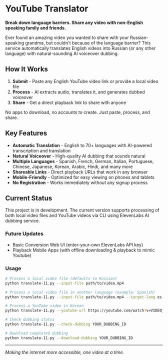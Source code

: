 # YouTube Translator

**Break down language barriers. Share any video with non-English speaking family and friends.**

Ever found an amazing video you wanted to share with your Russian-speaking grandma, but couldn't because of the language barrier? This service automatically translates English videos into Russian (or any other language) with natural-sounding AI voiceover dubbing.

## How It Works

1. **Submit** - Paste any English YouTube video link or provide a local video file
2. **Process** - AI extracts audio, translates it, and generates dubbed voiceover  
3. **Share** - Get a direct playback link to share with anyone

No apps to download, no accounts to create. Just paste, process, and share.

## Key Features

- **Automatic Translation** - English to 70+ languages with AI-powered transcription and translation
- **Natural Voiceover** - High-quality AI dubbing that sounds natural
- **Multiple Languages** - Spanish, French, German, Italian, Portuguese, Chinese, Japanese, Korean, Arabic, Hindi, and many more
- **Shareable Links** - Direct playback URLs that work in any browser
- **Mobile-Friendly** - Optimized for easy viewing on phones and tablets
- **No Registration** - Works immediately without any signup process

## Current Status

This project is in development. The current version supports processing of both local video files and YouTube videos via CLI using ElevenLabs AI dubbing service.

### Future Updates
- Basic Conversion Web UI (enter-your-own ElevenLabs API key)
- Playback Mobile Apps (with offline downloading & playback to mimic Youtube)

### Usage

```bash
# Process a local video file (defaults to Russian)
python translate-11.py --input-file path/to/video.mp4

# Process a local video file in another language (example: Spanish)
python translate-11.py --input-file path/to/video.mp4 --target-lang es

# Process a YouTube video in Korean
python translate-11.py --youtube-url https://youtube.com/watch?v=VIDEO_ID --target-lang ko

# Check dubbing status
python translate-11.py --check-dubbing YOUR_DUBBING_ID

# Download completed dubbing
python translate-11.py --download-dubbing YOUR_DUBBING_ID
```

---

*Making the internet more accessible, one video at a time.* 